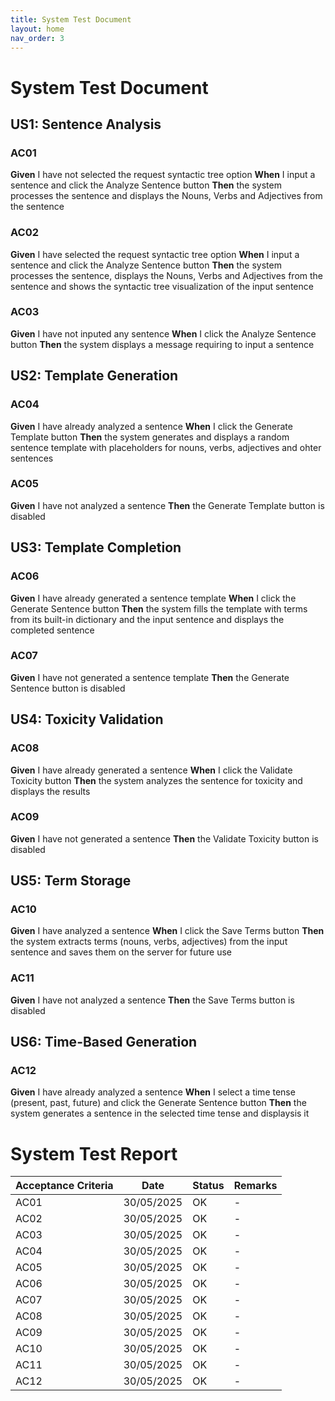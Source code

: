 ```yaml
---
title: System Test Document
layout: home
nav_order: 3
---
```


# System Test Document

## US1: Sentence Analysis
### AC01
**Given** I have not selected the request syntactic tree option
**When** I input a sentence and click the Analyze Sentence button
**Then** the system processes the sentence and displays the Nouns, Verbs and Adjectives from the sentence  
### AC02
**Given** I have selected the request syntactic tree option
**When** I input a sentence and click the Analyze Sentence button
**Then** the system processes the sentence, displays the Nouns, Verbs and Adjectives from the sentence and shows the syntactic tree visualization of the input sentence  

### AC03
**Given** I have not inputed any sentence
**When** I click the Analyze Sentence button
**Then** the system displays a message requiring to input a sentence    


## US2: Template Generation
### AC04
**Given** I have already analyzed a sentence
**When** I click the Generate Template button
**Then** the system generates and displays a random sentence template with placeholders for nouns, verbs, adjectives and ohter sentences

### AC05
**Given** I have not analyzed a sentence
**Then** the Generate Template button is disabled


## US3: Template Completion
### AC06
**Given** I have already generated a sentence template
**When** I click the Generate Sentence button
**Then** the system fills the template with terms from its built-in dictionary and the input sentence and displays the completed sentence

### AC07
**Given** I have not generated a sentence template
**Then** the Generate Sentence button is disabled


## US4: Toxicity Validation
### AC08
**Given** I have already generated a sentence
**When** I click the Validate Toxicity button
**Then** the system analyzes the sentence for toxicity and displays the results

### AC09
**Given** I have not generated a sentence
**Then** the Validate Toxicity button is disabled


## US5: Term Storage
### AC10
**Given** I have analyzed a sentence
**When** I click the Save Terms button
**Then** the system extracts terms (nouns, verbs, adjectives) from the input sentence and saves them on the server for future use

### AC11
**Given** I have not analyzed a sentence
**Then** the Save Terms button is disabled


## US6: Time-Based Generation
### AC12
**Given** I have already analyzed a sentence
**When** I select a time tense (present, past, future) and click the Generate Sentence button
**Then** the system generates a sentence in the selected time tense and displaysis it

# System Test Report
| Acceptance Criteria | Date | Status | Remarks |
|---------------------|------|--------|---------|
| AC01 | 30/05/2025 | OK | - |
| AC02 | 30/05/2025 | OK | - |
| AC03 | 30/05/2025 | OK | - |
| AC04 | 30/05/2025 | OK | - |
| AC05 | 30/05/2025 | OK | - |
| AC06 | 30/05/2025 | OK | - |
| AC07 | 30/05/2025 | OK | - |
| AC08 | 30/05/2025 | OK | - |
| AC09 | 30/05/2025 | OK | - |
| AC10 | 30/05/2025 | OK | - |
| AC11 | 30/05/2025 | OK | - |
| AC12 | 30/05/2025 | OK | - |
